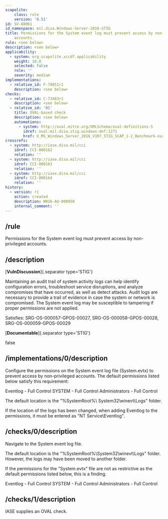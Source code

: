 ```yaml
---
scapolite:
    class: rule
    version: '0.51'
id: SV-88061
id_namespace: mil.disa.Windows-Server-2016-STIG
title: Permissions for the System event log must prevent access by non-privileged
    accounts.
rule: <see below>
description: <see below>
applicability:
  - system: org.scapolite.xccdf.applicability
    weight: 10.0
    selected: false
    role: ''
    severity: medium
implementations:
  - relative_id: F-79851r1
    description: <see below>
checks:
  - relative_id: C-73483r1
    description: <see below>
  - relative_id: '01'
    title: OVAL-based check
    description: <see below>
    automations:
      - system: http://oval.mitre.org/XMLSchema/oval-definitions-5
        idref: oval:mil.disa.stig.windows:def:1271
        href: U_MS_Windows_Server_2016_V1R7_STIG_SCAP_1-2_Benchmark-oval.xml
crossrefs:
  - system: http://iase.disa.mil/cci
    idref: CCI-000162
    relation: ''
  - system: http://iase.disa.mil/cci
    idref: CCI-000163
    relation: ''
  - system: http://iase.disa.mil/cci
    idref: CCI-000164
    relation: ''
history:
  - version: r1
    action: created
    description: WN16-AU-000050
    internal_comment: ''
---
```



## /rule

Permissions for the System event log must prevent access by non-privileged accounts.

## /description

[**VulnDiscussion**]{.separator type='STIG'}

Maintaining an audit trail of system activity logs can help identify configuration errors, troubleshoot service disruptions, and analyze compromises that have occurred, as well as detect attacks. Audit logs are necessary to provide a trail of evidence in case the system or network is compromised. The System event log may be susceptible to tampering if proper permissions are not applied.

Satisfies: SRG-OS-000057-GPOS-00027, SRG-OS-000058-GPOS-00028, SRG-OS-000059-GPOS-00029

[**Documentable**]{.separator type='STIG'}

false

## /implementations/0/description

Configure the permissions on the System event log file (System.evtx) to prevent access by non-privileged accounts. The default permissions listed below satisfy this requirement:

Eventlog - Full Control
SYSTEM - Full Control
Administrators - Full Control

The default location is the "%SystemRoot%\ System32\winevt\Logs" folder.

If the location of the logs has been changed, when adding Eventlog to the permissions, it must be entered as "NT Service\Eventlog".

## /checks/0/description

Navigate to the System event log file.

The default location is the "%SystemRoot%\System32\winevt\Logs" folder. However, the logs may have been moved to another folder.

If the permissions for the "System.evtx" file are not as restrictive as the default permissions listed below, this is a finding.

Eventlog - Full Control
SYSTEM - Full Control
Administrators - Full Control

## /checks/1/description

IASE supplies an OVAL check.
